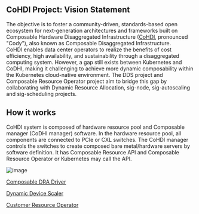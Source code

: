 ## CoHDI Project: Vision Statement
The objective is to foster a community-driven, standards-based open ecosystem for next-generation architectures and frameworks built on Composable Hardware Disaggregated Infrastructure ([CoHDI](https://github.com/CoHDI/.github/blob/main/README.md), pronounced "Cody"), also known as Composable Disaggregated Infrastructure.  
CoHDI enables data center operators to realize the benefits of cost efficiency, high availability, and sustainability through a disaggregated computing system.
However, a gap still exists between Kubernetes and CoDHI, making it challenging to achieve more dynamic composability within the Kubernetes cloud-native environment.
The DDS project and Composable Resource Operator project aim to bridge this gap by collaborating with Dynamic Resource Allocation, sig-node, sig-autoscaling and sig-scheduling projects.

## How it works
CoHDI system is composed of hardware resource pool and Composable manager (CoDHI manager) software. In the hardware resource pool, all components are connected to PCIe or CXL switches. The CoHDI manager controls the switches to create composed bare metal/hardware servers by software definition. It has Composable Resource API and Composable Resource Operator or Kubernetes may call the API. 

![image](https://github.com/user-attachments/assets/d051630b-00dd-43f9-aef7-9177ae73bb57)

[Composable DRA Driver](https://github.com/InfraDDS/composable-dra-driver)

[Dynamic Device Scaler](https://github.com/InfraDDS/dynamic-device-scaler)

[Customer Resource Operator](https://github.com/InfraDDS/composable-resource-operator)
